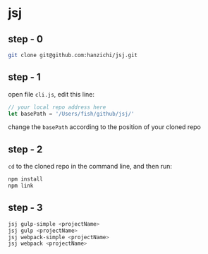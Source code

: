 # jsj

## step - 0

```bash
git clone git@github.com:hanzichi/jsj.git 
```

## step - 1

open file `cli.js`, edit this line:

```js 
// your local repo address here
let basePath = '/Users/fish/github/jsj/'
```

change the `basePath` according to the position of your cloned repo


## step - 2

`cd` to the cloned repo in the command line, and then run:

```bash 
npm install
npm link 
```


## step - 3

```bash
jsj gulp-simple <projectName>
jsj gulp <projectName>
jsj webpack-simple <projectName>
jsj webpack <projectName>
```